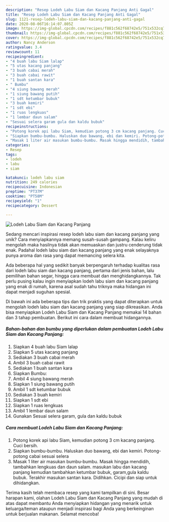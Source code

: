 ```yaml
---
description: "Resep Lodeh Labu Siam dan Kacang Panjang Anti Gagal"
title: "Resep Lodeh Labu Siam dan Kacang Panjang Anti Gagal"
slug: 1121-resep-lodeh-labu-siam-dan-kacang-panjang-anti-gagal
date: 2020-08-06T16:14:07.805Z
image: https://img-global.cpcdn.com/recipes/f881c562f68742e5/751x532cq70/lodeh-labu-siam-dan-kacang-panjang-foto-resep-utama.jpg
thumbnail: https://img-global.cpcdn.com/recipes/f881c562f68742e5/751x532cq70/lodeh-labu-siam-dan-kacang-panjang-foto-resep-utama.jpg
cover: https://img-global.cpcdn.com/recipes/f881c562f68742e5/751x532cq70/lodeh-labu-siam-dan-kacang-panjang-foto-resep-utama.jpg
author: Nancy Anderson
ratingvalue: 3.4
reviewcount: 11
recipeingredient:
- "4 buah labu Siam lalap"
- "5 utas kacang panjang"
- "3 buah cabai merah"
- "3 buah cabai rawit"
- "1 buah santan kara"
- " Bumbu"
- "4 siung bawang merah"
- "1 siung bawang putih"
- "1 sdt ketumbar bubuk"
- "3 buah kemiri"
- "1 sdt ebi"
- "1 ruas lengkuas"
- "1 lembar daun salam"
- "Sesuai selera garam gula dan kaldu bubuk"
recipeinstructions:
- "Potong korek api labu Siam, kemudian potong 3 cm kacang panjang. Cuci bersih."
- "Siapkan bumbu-bumbu. Haluskan duo bawang, ebi dan kemiri. Potong-potong cabai sesuai selera"
- "Masak 1 liter air masukan bumbu-bumbu. Masak hingga mendidih, tambahkan lengkuas dan daun salam. masukan labu dan kacang panjang kemudian tambahkan ketumbar bubuk, garam,gula kaldu bubuk. Terakhir masukan santan kara. Didihkan. Cicipi dan siap untuk dihidangkan."
categories:
- Resep
tags:
- lodeh
- labu
- siam

katakunci: lodeh labu siam 
nutrition: 249 calories
recipecuisine: Indonesian
preptime: "PT37M"
cooktime: "PT58M"
recipeyield: "1"
recipecategory: Dessert

---
```



![Lodeh Labu Siam dan Kacang Panjang](https://img-global.cpcdn.com/recipes/f881c562f68742e5/751x532cq70/lodeh-labu-siam-dan-kacang-panjang-foto-resep-utama.jpg)

Sedang mencari inspirasi resep lodeh labu siam dan kacang panjang yang unik? Cara menyiapkannya memang susah-susah gampang. Kalau keliru mengolah maka hasilnya tidak akan memuaskan dan justru cenderung tidak enak. Padahal lodeh labu siam dan kacang panjang yang enak selayaknya punya aroma dan rasa yang dapat memancing selera kita.

Ada beberapa hal yang sedikit banyak berpengaruh terhadap kualitas rasa dari lodeh labu siam dan kacang panjang, pertama dari jenis bahan, lalu pemilihan bahan segar, hingga cara membuat dan menghidangkannya. Tak perlu pusing kalau ingin menyiapkan lodeh labu siam dan kacang panjang yang enak di rumah, karena asal sudah tahu triknya maka hidangan ini dapat menjadi suguhan spesial.




Di bawah ini ada beberapa tips dan trik praktis yang dapat diterapkan untuk mengolah lodeh labu siam dan kacang panjang yang siap dikreasikan. Anda bisa menyiapkan Lodeh Labu Siam dan Kacang Panjang memakai 14 bahan dan 3 tahap pembuatan. Berikut ini cara dalam membuat hidangannya.

<!--inarticleads1-->

##### Bahan-bahan dan bumbu yang diperlukan dalam pembuatan Lodeh Labu Siam dan Kacang Panjang:

1. Siapkan 4 buah labu Siam lalap
1. Siapkan 5 utas kacang panjang
1. Sediakan 3 buah cabai merah
1. Ambil 3 buah cabai rawit
1. Sediakan 1 buah santan kara
1. Siapkan  Bumbu:
1. Ambil 4 siung bawang merah
1. Siapkan 1 siung bawang putih
1. Ambil 1 sdt ketumbar bubuk
1. Sediakan 3 buah kemiri
1. Siapkan 1 sdt ebi
1. Siapkan 1 ruas lengkuas
1. Ambil 1 lembar daun salam
1. Gunakan Sesuai selera garam, gula dan kaldu bubuk




<!--inarticleads2-->

##### Cara membuat Lodeh Labu Siam dan Kacang Panjang:

1. Potong korek api labu Siam, kemudian potong 3 cm kacang panjang. Cuci bersih.
1. Siapkan bumbu-bumbu. Haluskan duo bawang, ebi dan kemiri. Potong-potong cabai sesuai selera
1. Masak 1 liter air masukan bumbu-bumbu. Masak hingga mendidih, tambahkan lengkuas dan daun salam. masukan labu dan kacang panjang kemudian tambahkan ketumbar bubuk, garam,gula kaldu bubuk. Terakhir masukan santan kara. Didihkan. Cicipi dan siap untuk dihidangkan.




Terima kasih telah membaca resep yang kami tampilkan di sini. Besar harapan kami, olahan Lodeh Labu Siam dan Kacang Panjang yang mudah di atas dapat membantu Anda menyiapkan hidangan yang menarik untuk keluarga/teman ataupun menjadi inspirasi bagi Anda yang berkeinginan untuk berjualan makanan. Selamat mencoba!
